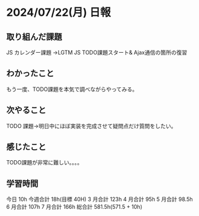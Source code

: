 # 2024/07/22(月) 日報

## 取り組んだ課題
JS カレンダー課題 →LGTM
JS TODO課題スタート& Ajax通信の箇所の復習

## わかったこと
もう一度、TODO課題を本気で調べながらやってみる。

## 次やること
TODO 課題→明日中にほぼ実装を完成させて疑問点だけ質問をしたい。

## 感じたこと
TODO課題が非常に難しい。。。。

## 学習時間

今日 10h
今週合計 18h(目標 40H)
3 月合計 123h
4 月合計 95h
5 月合計 98.5h
6 月合計 107h
7 月合計 166h
総合計 581.5h(571.5 + 10h)
